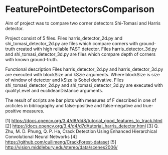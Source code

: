 # FeaturePointDetectorsComparison

Aim of project was to compare two corner detectors Shi-Tomasi and Harris detector.

Project consist of 5 files. Files harris_detector_2d.py and shi_tomasi_detector_2d.py are files which compare corners with ground-truth created with high reliable FAST detector.
Files harris_detector_3d.py and shi_tomasi_detector_3d.py are files which compare depth of corners with known ground-truth.

Functional description
Files harris_detector_2d.py and harris_detector_3d.py are executed with blockSize and kSzie arguments. Where blockSize is size of window of detector and kSize is Sobel derivative.
Files shi_tomasi_detector_2d.py and shi_tomasi_detector_3d.py are executed with qualityLevel and euclideanDistance arguments.

The result of scripts are bar plots with measures of F described in one of arcticles in bibliography and false-positive and false-negative and true-positive measures.

[1] https://docs.opencv.org/3.4/d8/dd8/tutorial_good_features_to_track.html
[2] https://docs.opencv.org/3.4/d4/d7d/tutorial_harris_detector.html
[3] Q. Zhu, M. D. Phung, Q. P. Ha, Crack Detection Using Enhanced Hierarchical Convolutional Neural Networks
[4] https://github.com/cuilimeng/CrackForest-dataset
[5] http://vision.middlebury.edu/stereo/data/scenes2006/
